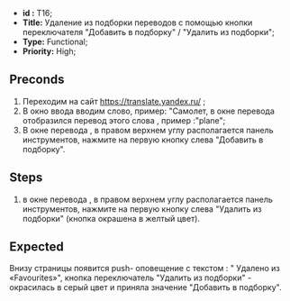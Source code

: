  - **id :** T16;
 - **Title:** Удаление из подборки переводов с помощью кнопки переключателя "Добавить в подборку" / "Удалить из подборки";
 - **Type:** Functional;
 - **Priority:** High;

## Preconds

1. Переходим на сайт https://translate.yandex.ru/ ;	
2. В окно ввода вводим слово, пример: "Самолет, в окне перевода отобразился перевод этого слова , пример :"plane";
3. В окне перевода , в правом верхнем углу располагается панель инструментов, нажмите на первую кнопку слева "Добавить в подборку".

## Steps

 1. в окне перевода , в правом верхнем углу располагается панель инструментов, нажмите на первую кнопку слева "Удалить из подборки" (кнопка окрашена в желтый цвет).
 
## Expected
  
  Внизу страницы появится push- оповещение с текстом : " Удалено из «Favourites»", кнопка переключатель "Удалить из подборки" - окрасилась в серый цвет и приняла значение "Добавить в подборку".